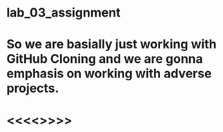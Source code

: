 # lab_03_assignment

# So we are basially just working with GitHub Cloning and we are gonna emphasis on working with adverse projects.
# <<<<<NEW>>>>>
